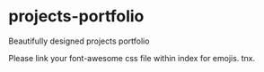 # projects-portfolio
Beautifully designed projects portfolio

Please link your font-awesome css file within index for emojis. tnx.
